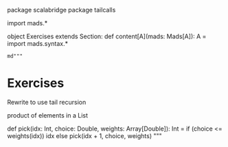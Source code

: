 package scalabridge
package tailcalls

import mads.*

object Exercises extends Section:
  def content[A](mads: Mads[A]): A = 
    import mads.syntax.*

    md"""
# Exercises


Rewrite to use tail recursion

product of elements in a List


  def pick(idx: Int, choice: Double, weights: Array[Double]): Int =
    if (choice <= weights(idx)) idx
    else pick(idx + 1, choice, weights)
"""
